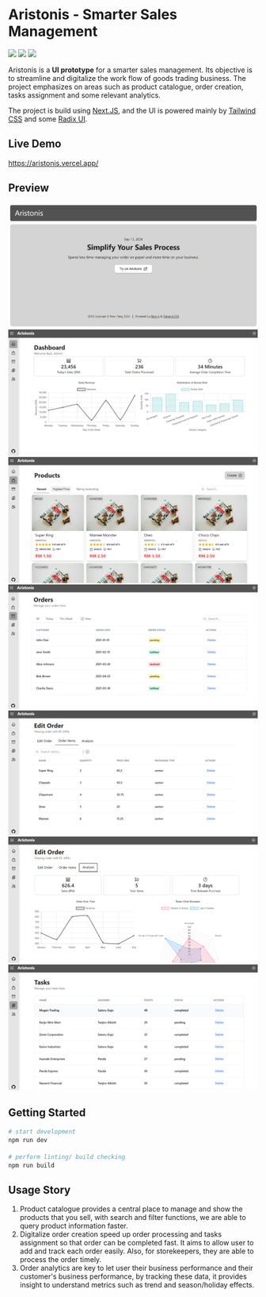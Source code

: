 # Aristonis  - Smarter Sales Management

![](https://img.shields.io/badge/TypeScript-007ACC?style=for-the-badge&logo=typescript&logoColor=white)
![](https://img.shields.io/badge/eslint-3A33D1?style=for-the-badge&logo=eslint&logoColor=white)
![](https://img.shields.io/badge/prettier-1A2C34?style=for-the-badge&logo=prettier&logoColor=F7BA3E)

Aristonis is a **UI prototype** for a smarter sales management. Its objective is to streamline and digitalize the work flow of goods trading business. The project emphasizes on areas such as product catalogue, order creation, tasks assignment and some relevant analytics. 

The project is build using [Next.JS](https://nextjs.org/docs), and the UI is powered mainly by [Tailwind CSS](https://tailwindcss.com/) and some [Radix UI](https://www.radix-ui.com/). 

## Live Demo
https://aristonis.vercel.app/

## Preview
![alt text](images/image.png)
![alt text](images/image-1.png)
![alt text](images/image-2.png)
![alt text](images/image-3.png)
![alt text](images/image-4.png)
![alt text](images/image-5.png)
![alt text](images/image-6.png)

## Getting Started 

```bash
# start development
npm run dev

# perform linting/ build checking
npm run build
```

## Usage Story

1. Product catalogue provides a central place to manage and show the products that you sell, with search and filter functions, we are able to query product information faster.
2. Digitalize order creation speed up order processing and tasks assignment so that order can be completed fast. It aims to allow user to add and track each order easily. Also, for storekeepers, they are able to process the order timely.
3. Order analytics are key to let user their business performance and their customer's business performance, by tracking these data, it provides insight to understand metrics such as trend and season/holiday effects.
